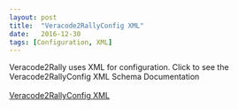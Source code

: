 ```yaml
---
layout: post
title:  "Veracode2RallyConfig XML"
date:   2016-12-30
tags: [Configuration, XML]
---
```


Veracode2Rally uses XML for configuration. Click to see the Veracode2RallyConfig XML Schema Documentation
<br>
<br>
<a href="{{site.baseurl}}/web/xsd/veracode2rally_config.html" target="_blank" title="Veracode2RallyConfig XML">Veracode2RallyConfig XML</a>

